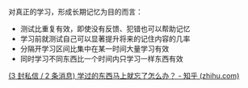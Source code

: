 对真正的学习，形成长期记忆为目的而言：
- 测试比重复有效，即使没有反馈、犯错也可以帮助记忆
- 学习前就测试自己可以显著提升将来的记住内容的几率
- 分隔开学习区间比集中在某一时间大量学习有效
- 同时学习不同东西比一个时间内只学习一样东西有效

[(3 封私信 / 2 条消息) 学过的东西马上就忘了怎么办？ - 知乎 (zhihu.com)](https://www.zhihu.com/question/27252044/answer/109590714)